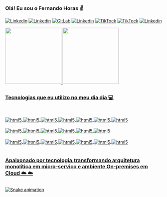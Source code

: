 ### Olá! Eu sou o Fernando Horas ✌️

[![Linkedin](https://img.shields.io/badge/website-000000?style=for-the-badge&logo=About.me&logoColor=white)](https://www.fchdigital.com.br/p%C3%A1gina-inicial)
[![Linkedin](https://img.shields.io/badge/LinkedIn-0077B5?style=for-the-badge&logo=linkedin&logoColor=white)](https://www.linkedin.com/feed/)
[![GitLab](https://img.shields.io/badge/GitLab-330F63?style=for-the-badge&logo=gitlab&logoColor=white)](https://gitlab.com/-/profile)
[![Linkedin](https://img.shields.io/badge/Twitter-1DA1F2?style=for-the-badge&logo=twitter&logoColor=white)](https://twitter.com/home)
[![TikTock](https://img.shields.io/badge/TikTok-000000?style=for-the-badge&logo=tiktok&logoColor=white)](https://www.tiktok.com/@fernandohoras88)
[![TikTock](https://img.shields.io/badge/Telegram-2CA5E0?style=for-the-badge&logo=telegram&logoColor=white)](https://t.me/fernandohoras)
[![Linkedin](https://img.shields.io/badge/Twitter-1DA1F2?style=for-the-badge&logo=twitter&logoColor=white)](https://twitter.com/home)
<div>
<a href="https://github.com/fch-bsp">
<img height="180em" src="https://github-readme-stats.vercel.app/api?username=fch-bsp&show_icons=true&theme=dark"/>
<img height="180em" src="https://github-readme-stats.vercel.app/api/top-langs/?username=fch-bsp&layout=compact&langs_count=16&theme=dark"/>
</div>

##



### Tecnologias que eu utilizo no meu dia dia 💻

##

<div style="display: inline_block"><br/>
<img align="center" alt="html5" src="https://img.shields.io/badge/kubernetes-%23326ce5.svg?style=for-the-badge&logo=kubernetes&logoColor=white " />
<img align="center" alt="html5" src="https://img.shields.io/badge/docker-%230db7ed.svg?style=for-the-badge&logo=docker&logoColor=white " />
<img align="center" alt="html5" src="https://img.shields.io/badge/Amazon_AWS-232F3E?style=for-the-badge&logo=amazon-aws&logoColor=white" />
<img align="center" alt="html5" src="https://img.shields.io/badge/Google_Cloud-4285F4?style=for-the-badge&logo=google-cloud&logoColor=white " />
<img align="center" alt="html5" src="https://img.shields.io/badge/azure-%230072C6.svg?style=for-the-badge&logo=microsoftazure&logoColor=white " />
<img align="center" alt="html5" src="https://img.shields.io/badge/Go-00ADD8?style=for-the-badge&logo=go&logoColor=white " />
<img align="center" alt="html5" src="https://img.shields.io/badge/SUSE-0C322C?style=for-the-badge&logo=SUSE&logoColor=white" />  
</br><br/>  
<img align="center" alt="html5" src="https://img.shields.io/badge/rancher-%230075A8.svg?style=for-the-badge&logo=rancher&logoColor=white " />
<img align="center" alt="html5" src="https://img.shields.io/badge/terraform-%235835CC.svg?style=for-the-badge&logo=terraform&logoColor=white " />
<img align="center" alt="html5" src="https://img.shields.io/badge/Prometheus-E6522C?style=for-the-badge&logo=Prometheus&logoColor=white " />
<img align="center" alt="html5" src="https://img.shields.io/badge/grafana-%23F46800.svg?style=for-the-badge&logo=grafana&logoColor=white " />
<img align="center" alt="html5" src="https://img.shields.io/badge/-ElasticSearch-005571?style=for-the-badge&logo=elasticsearch " />
<img align="center" alt="html5" src="https://img.shields.io/badge/Ubuntu-E95420?style=for-the-badge&logo=ubuntu&logoColor=white " />
</br><br/>   
<img align="center" alt="html5" src="https://img.shields.io/badge/Linux-FCC624?style=for-the-badge&logo=linux&logoColor=black " />
<img align="center" alt="html5" src="https://img.shields.io/badge/-Lubuntu-%230065C2?style=for-the-badge&logo=lubuntu&logoColor=white " />
<img align="center" alt="html5" src="https://img.shields.io/badge/-KUbuntu-%230079C1?style=for-the-badge&logo=kubuntu&logoColor=white " />
<img align="center" alt="html5" src="https://img.shields.io/badge/cent%20os-002260?style=for-the-badge&logo=centos&logoColor=F0F0F0 " />
<img align="center" alt="html5" src="https://img.shields.io/badge/markdown-%23000000.svg?style=for-the-badge&logo=markdown&logoColor=white " />
<img align="center" alt="html5" src="https://img.shields.io/badge/Red%20Hat-EE0000?style=for-the-badge&logo=redhat&logoColor=white " />
<img align="center" alt="html5" src="https://img.shields.io/badge/Visual%20Studio%20Code-0078d7.svg?style=for-the-badge&logo=visual-studio-code&logoColor=white " />
</div><br/> 


### Apaixonado por tecnologia,transformando arquitetura monolítica em micro-serviço e ambiente On-premises em Cloud ☁️ ☁️ 

##

![Snake animation](https://github.com/fch-bsp/fch-bsp/blob/output/github-contribution-grid-snake.svg)




